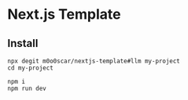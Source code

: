 # Next.js Template

## Install

```
npx degit m0o0scar/nextjs-template#llm my-project
cd my-project

npm i
npm run dev
```
